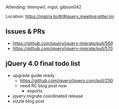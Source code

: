 Attending: timmywil, mgol, gibson042

Location: https://matrix.to/#/#jquery_meeting:gitter.im

## Issues & PRs
* https://github.com/jquery/jquery-migrate/pull/569
* https://github.com/jquery/jquery-migrate/pull/570

## jQuery 4.0 final todo list
* upgrade guide ready
	- https://github.com/jquery/jquery.com/pull/250
	- need RC blog post now
		* exports
* jquery migrate coordinated release
* sizzle blog post
